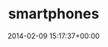 ---
title:		"smartphones"
mediatype:		"upload"
description:		"TBC"
date:		"2014-02-09 15:17:37+00:00"
album:		"people"
filename:		"smartphones.md"
series:		""
cl_public_id:		"people/smartphones"
cl_version:		1497005557
format:		"tiff"
bytes:		5477468
width:		2560
height:		1440
exposure_mode:		"Auto"
program:		"Aperture-priority AE"
aperture:		"2.0"
focal_length:		"50.0 mm"
iso:		"200"
shutter_speed:		"1/500"
metering:		"Multi-segment"
flash:		"Off, Did not fire"
white_balance:		"Custom"
colour_temp:		"6350"
has_crop:		"true"
orientation:		"Horizontal (normal)"
camera_model:		"NIKON D800"
lens_info:		"0mm f/0"
artist:		"No artist info"
x_resolution:		"300"
y_resolution:		"300"
---